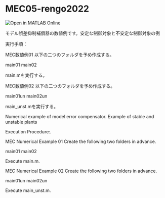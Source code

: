 # MEC05-rengo2022

[![Open in MATLAB Online](https://www.mathworks.com/images/responsive/global/open-in-matlab-online.svg)](https://matlab.mathworks.com/open/github/v1?repo=Hiroshi-Okajima/MEC05-rengo2022)

モデル誤差抑制補償器の数値例です。安定な制御対象と不安定な制御対象の例

実行手順：

MEC数値例01
以下の二つのフォルダを予め作成する。

main01
main02

main.mを実行する。

MEC数値例02
以下の二つのフォルダを予め作成する。

main01un
main02un

main_unst.mを実行する。

Numerical example of model error compensator. Example of stable and unstable plants

Execution Procedure:.

MEC Numerical Example 01
Create the following two folders in advance.

main01
main02

Execute main.m.

MEC Numerical Example 02
Create the following two folders in advance.

main01un
main02un

Execute main_unst.m.
